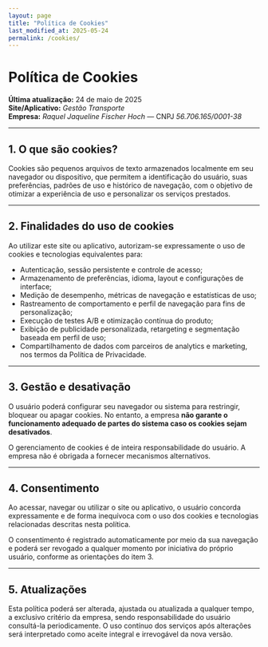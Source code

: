 ```yaml
---
layout: page
title: "Política de Cookies"
last_modified_at: 2025-05-24
permalink: /cookies/
---
```


# Política de Cookies

**Última atualização:** 24 de maio de 2025  
**Site/Aplicativo:** *Gestão Transporte*  
**Empresa:** *Raquel Jaqueline Fischer Hoch* — CNPJ *56.706.165/0001-38*  

---

## 1. O que são cookies?

Cookies são pequenos arquivos de texto armazenados localmente em seu navegador ou dispositivo, que permitem a identificação do usuário, suas preferências, padrões de uso e histórico de navegação, com o objetivo de otimizar a experiência de uso e personalizar os serviços prestados.

---

## 2. Finalidades do uso de cookies

Ao utilizar este site ou aplicativo, autorizam-se expressamente o uso de cookies e tecnologias equivalentes para:

- Autenticação, sessão persistente e controle de acesso;
- Armazenamento de preferências, idioma, layout e configurações de interface;
- Medição de desempenho, métricas de navegação e estatísticas de uso;
- Rastreamento de comportamento e perfil de navegação para fins de personalização;
- Execução de testes A/B e otimização contínua do produto;
- Exibição de publicidade personalizada, retargeting e segmentação baseada em perfil de uso;
- Compartilhamento de dados com parceiros de analytics e marketing, nos termos da Política de Privacidade.

---

## 3. Gestão e desativação

O usuário poderá configurar seu navegador ou sistema para restringir, bloquear ou apagar cookies. No entanto, a empresa **não garante o funcionamento adequado de partes do sistema caso os cookies sejam desativados**.

O gerenciamento de cookies é de inteira responsabilidade do usuário. A empresa não é obrigada a fornecer mecanismos alternativos.

---

## 4. Consentimento

Ao acessar, navegar ou utilizar o site ou aplicativo, o usuário concorda expressamente e de forma inequívoca com o uso dos cookies e tecnologias relacionadas descritas nesta política.

O consentimento é registrado automaticamente por meio da sua navegação e poderá ser revogado a qualquer momento por iniciativa do próprio usuário, conforme as orientações do item 3.

---

## 5. Atualizações

Esta política poderá ser alterada, ajustada ou atualizada a qualquer tempo, a exclusivo critério da empresa, sendo responsabilidade do usuário consultá-la periodicamente. O uso contínuo dos serviços após alterações será interpretado como aceite integral e irrevogável da nova versão.
